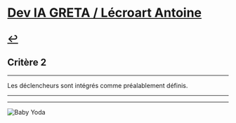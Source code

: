 
# [Dev IA GRETA / Lécroart Antoine](https://github.com/Dev-IA-2024/antoine.lecroart)

[↩️](..)
---

## Critère 2

---

Les déclencheurs sont intégrés comme préalablement définis.

---
---
![Baby Yoda](https://images3.alphacoders.com/110/1108129.jpg)
